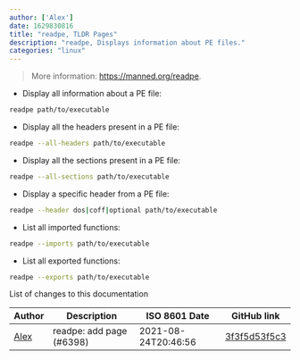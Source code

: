 ```yaml
---
author: ['Alex']
date: 1629830816
title: "readpe, TLDR Pages"
description: "readpe, Displays information about PE files."
categories: "linux"
---
```

> More information: <https://manned.org/readpe>.

- Display all information about a PE file:

```bash
readpe path/to/executable
```

- Display all the headers present in a PE file:

```bash
readpe --all-headers path/to/executable
```

- Display all the sections present in a PE file:

```bash
readpe --all-sections path/to/executable
```

- Display a specific header from a PE file:

```bash
readpe --header dos|coff|optional path/to/executable
```

- List all imported functions:

```bash
readpe --imports path/to/executable
```

- List all exported functions:

```bash
readpe --exports path/to/executable
```
List of changes to this documentation


Author | Description | ISO 8601 Date | GitHub link
------|-----|-----|-----
[Alex](mailto:alexandre.dhondt@gmail.com) | readpe: add page (#6398) | 2021-08-24T20:46:56 | [3f3f5d53f5c3](https://github.com/tldr-pages/tldr/commit/3f3f5d53f5c3bc93987a0f1155da414f89a2070d)

